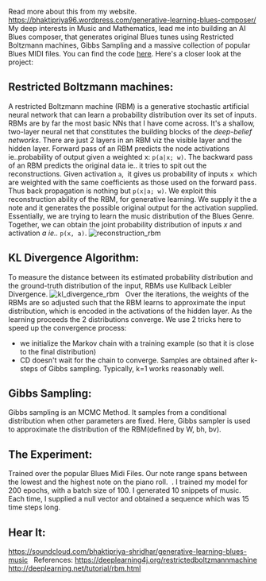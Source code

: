Read more about this from my website. https://bhaktipriya96.wordpress.com/generative-learning-blues-composer/
<span style="font-weight:400;">My deep interests in Music and Mathematics, lead me into building an AI Blues composer, that generates original Blues tunes using Restricted Boltzmann machines, Gibbs Sampling and a massive collection of popular Blues MIDI files. You can find the code [here](https://github.com/bhaktipriya/Blues).</span> <span style="font-weight:400;">Here's a closer look at the project:</span>

## Restricted Boltzmann machines:

A restricted Boltzmann machine (RBM) is a generative stochastic artificial neural network that can learn a probability distribution over its set of inputs. RBMs are by far the most basic NNs that I have come across. It's a shallow, two-layer neural net that constitutes the building blocks of the _deep-belief networks_. There are just 2 layers in an RBM viz the visible layer and the hidden layer. Forward pass of an RBM predicts the node activations ie..probability of output given a weighted x: `p(a|x; w)`. The backward pass of an RBM predicts the original data ie.. it tries to spit out the reconstructions. Given activation `a`,  it gives us probability of inputs `x`  which are weighted with the same coefficients as those used on the forward pass. Thus back propagation is nothing but `p(x|a; w)`. We exploit this reconstruction ability of the RBM, for generative learning. We supply it the a note and it generates the possible original output for the activation supplied. Essentially, we are trying to learn the music distribution of the Blues Genre. Together, we can obtain the joint probability distribution of inputs _x_ and activation _a ie.._ `p(x, a)`. ![reconstruction_rbm](https://bhaktipriya96.files.wordpress.com/2017/02/reconstruction_rbm.png)

## KL Divergence Algorithm:

To measure the distance between its estimated probability distribution and the ground-truth distribution of the input, RBMs use Kullback Leibler Divergence. ![kl_divergence_rbm](https://bhaktipriya96.files.wordpress.com/2017/02/kl_divergence_rbm.png)   Over the iterations, the weights of the RBMs are so adjusted such that the RBM learns to approximate the input distribution, which is encoded in the activations of the hidden layer. As the learning proceeds the 2 distributions converge. We use 2 tricks here to speed up the convergence process:

*   we initialize the Markov chain with a training example (so that it is close to the final distribution)
*   CD doesn't wait for the chain to converge. Samples are obtained after k-steps of Gibbs sampling. Typically, k=1 works reasonably well.

## Gibbs Sampling:

Gibbs sampling is an MCMC Method. It samples from a conditional distribution when other parameters are fixed. Here, <span class="c1">Gibbs sampler is used to approximate the distribution of the RBM(defined by W, bh, bv). </span>

## The Experiment:

Trained over the popular Blues Midi Files. Our note range spans between the lowest and the highest note on the piano roll.  . I trained my model for 200 epochs, with a batch size of 100\. I generated 10 snippets of music. Each time, I supplied a null vector and obtained a sequence which was 15 time steps long.  

## Hear It:

https://soundcloud.com/bhaktipriya-shridhar/generative-learning-blues-music   References: https://deeplearning4j.org/restrictedboltzmannmachine http://deeplearning.net/tutorial/rbm.html
